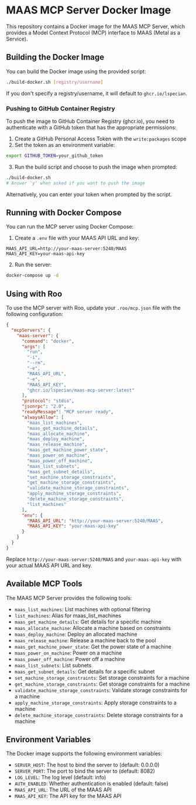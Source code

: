 # MAAS MCP Server Docker Image

This repository contains a Docker image for the MAAS MCP Server, which provides a Model Context Protocol (MCP) interface to MAAS (Metal as a Service).

## Building the Docker Image

You can build the Docker image using the provided script:

```bash
./build-docker.sh [registry/username]
```

If you don't specify a registry/username, it will default to `ghcr.io/lspecian`.

### Pushing to GitHub Container Registry

To push the image to GitHub Container Registry (ghcr.io), you need to authenticate with a GitHub token that has the appropriate permissions:

1. Create a GitHub Personal Access Token with the `write:packages` scope
2. Set the token as an environment variable:

```bash
export GITHUB_TOKEN=your_github_token
```

3. Run the build script and choose to push the image when prompted:

```bash
./build-docker.sh
# Answer 'y' when asked if you want to push the image
```

Alternatively, you can enter your token when prompted by the script.

## Running with Docker Compose

You can run the MCP server using Docker Compose:

1. Create a `.env` file with your MAAS API URL and key:

```
MAAS_API_URL=http://your-maas-server:5240/MAAS
MAAS_API_KEY=your-maas-api-key
```

2. Run the server:

```bash
docker-compose up -d
```

## Using with Roo

To use the MCP server with Roo, update your `.roo/mcp.json` file with the following configuration:

```json
{
  "mcpServers": {
    "maas-server": {
      "command": "docker",
      "args": [
        "run",
        "-i",
        "--rm",
        "-e",
        "MAAS_API_URL",
        "-e",
        "MAAS_API_KEY",
        "ghcr.io/lspecian/maas-mcp-server:latest"
      ],
      "protocol": "stdio",
      "jsonrpc": "2.0",
      "readyMessage": "MCP server ready",
      "alwaysAllow": [
        "maas_list_machines",
        "maas_get_machine_details",
        "maas_allocate_machine",
        "maas_deploy_machine",
        "maas_release_machine",
        "maas_get_machine_power_state",
        "maas_power_on_machine",
        "maas_power_off_machine",
        "maas_list_subnets",
        "maas_get_subnet_details",
        "set_machine_storage_constraints",
        "get_machine_storage_constraints",
        "validate_machine_storage_constraints",
        "apply_machine_storage_constraints",
        "delete_machine_storage_constraints",
        "list_machines"
      ],
      "env": {
        "MAAS_API_URL": "http://your-maas-server:5240/MAAS",
        "MAAS_API_KEY": "your-maas-api-key"
      }
    }
  }
}
```

Replace `http://your-maas-server:5240/MAAS` and `your-maas-api-key` with your actual MAAS API URL and key.

## Available MCP Tools

The MAAS MCP Server provides the following tools:

- `maas_list_machines`: List machines with optional filtering
- `list_machines`: Alias for maas_list_machines
- `maas_get_machine_details`: Get details for a specific machine
- `maas_allocate_machine`: Allocate a machine based on constraints
- `maas_deploy_machine`: Deploy an allocated machine
- `maas_release_machine`: Release a machine back to the pool
- `maas_get_machine_power_state`: Get the power state of a machine
- `maas_power_on_machine`: Power on a machine
- `maas_power_off_machine`: Power off a machine
- `maas_list_subnets`: List subnets
- `maas_get_subnet_details`: Get details for a specific subnet
- `set_machine_storage_constraints`: Set storage constraints for a machine
- `get_machine_storage_constraints`: Get storage constraints for a machine
- `validate_machine_storage_constraints`: Validate storage constraints for a machine
- `apply_machine_storage_constraints`: Apply storage constraints to a machine
- `delete_machine_storage_constraints`: Delete storage constraints for a machine

## Environment Variables

The Docker image supports the following environment variables:

- `SERVER_HOST`: The host to bind the server to (default: 0.0.0.0)
- `SERVER_PORT`: The port to bind the server to (default: 8082)
- `LOG_LEVEL`: The log level (default: info)
- `AUTH_ENABLED`: Whether authentication is enabled (default: false)
- `MAAS_API_URL`: The URL of the MAAS API
- `MAAS_API_KEY`: The API key for the MAAS API